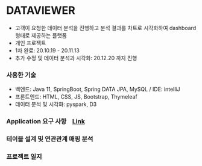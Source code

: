 # DATAVIEWER
- 고객이 요청한 데이터 분석을 진행하고 분석 결과를 차트로 시각화하여 dashboard 형태로 제공하는 플랫폼
- 개인 프로젝트
- 1차 완료: 20.10.19 - 20.11.13
- 추가 수정 및 데이터 분석과 시각화: 20.12.20 까지 진행

### 사용한 기술
- 백엔드: Java 11, SpringBoot, Spring DATA JPA, MySQL / IDE: intelliJ
- 프론트엔드: HTML, CSS, JS, Bootstrap, Thymeleaf
- 데이터 분석 및 시각화: pyspark, D3

### Application 요구 사항 &nbsp;&nbsp; [Link](https://github.com/samuelkim7/dataviewer/edit/master/requirement.md)

### 테이블 설계 및 연관관계 매핑 분석

### 프로젝트 일지
